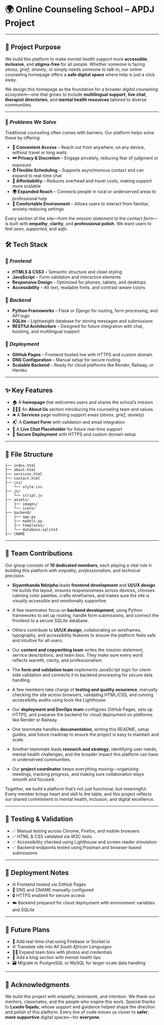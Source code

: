 

# 🌍 **Online Counseling School – APDJ Project**

---

## 💬 **Project Purpose**

We build this platform to make *mental health support* more **accessible**, **inclusive**, and **stigma-free** for all people. Whether someone is facing *stress*, *grief*, *anxiety*, or simply needs someone to talk to, our online counseling homepage offers a **safe digital space** where help is just a click away.

We design this homepage as the foundation for a broader *digital counseling ecosystem*—one that grows to include **multilingual support**, **live chat**, **therapist directories**, and **mental health resources** tailored to diverse communities.

---

### 🧠 *Problems We Solve*

Traditional counseling often comes with barriers. Our platform helps solve these by offering:

- **📱 Convenient Access** – Reach out from anywhere, on any device, without travel or long waits  
- **🕶️ Privacy & Discretion** – Engage privately, reducing fear of judgment or exposure  
- **⏰ Flexible Scheduling** – Supports asynchronous contact and can expand to real-time chat  
- **💸 Affordability** – Reduces overhead and travel costs, making support more scalable  
- **🌍 Expanded Reach** – Connects people in rural or underserved areas to professional help  
- **🏡 Comfortable Environment** – Allows users to interact from familiar, anxiety-reducing settings  

Every section of the site—from the *mission statement* to the *contact form*—is built with **empathy**, **clarity**, and **professional polish**. We want users to feel *seen*, *supported*, and *safe*.



## 🛠️ **Tech Stack**

### 🔹 *Frontend*
- **HTML5 & CSS3** – Semantic structure and clean styling  
- **JavaScript** – Form validation and interactive elements  
- **Responsive Design** – Optimized for phones, tablets, and desktops  
- **Accessibility** – Alt text, readable fonts, and contrast-aware colors  

### 🔹 *Backend*
- **Python Frameworks** – Flask or Django for routing, form processing, and API logic  
- **SQLite** – Lightweight database for storing messages and submissions  
- **RESTful Architecture** – Designed for future integration with chat, booking, and multilingual support  

### 🔹 *Deployment*
- **GitHub Pages** – Frontend hosted live with HTTPS and custom domain  
- **DNS Configuration** – Manual setup for secure routing  
- **Scalable Backend** – Ready for cloud platforms like Render, Railway, or Heroku  

---

## ✨ **Key Features**
- 🏠 A **homepage** that welcomes users and shares the school’s mission  
- 🧑‍🤝‍🧑 An **About Us** section introducing the counseling team and values  
- 🛎️ A **Services** page outlining support areas (*stress*, *grief*, *anxiety*)  
- 📬 A **Contact Form** with validation and email integration  
- 💬 A **Live Chat Placeholder** for future real-time support  
- 🔐 **Secure Deployment** with HTTPS and custom domain setup  

---

## 📁 **File Structure**
```
├── index.html
├── about.html
├── services.html
├── contact.html
├── css/
│   └── style.css
├── js/
│   └── script.js
├── assets/
│   ├── images/
│   └── icons/
├── backend/
│   ├── app.py
│   ├── models.py
│   ├── templates/
│   └── database.sqlite3
├── CNAME
```

---

## 👥 **Team Contributions**

Our group consists of **10 dedicated members**, each playing a vital role in building this platform with *empathy*, *professionalism*, and *technical precision*.

- **Siyamthanda Ndzipha** leads **frontend development** and **UI/UX design**. He builds the layout, ensures responsiveness across devices, chooses calming color palettes, crafts wireframes, and makes sure the site is visually accessible and emotionally supportive.

- A few teammates focus on **backend development**, using Python frameworks to set up routing, handle form submissions, and connect the frontend to a secure SQLite database.

- Others contribute to **UI/UX design**, collaborating on wireframes, typography, and accessibility features to ensure the platform feels safe and intuitive for all users.

- Our **content and copywriting team** writes the mission statement, service descriptions, and team bios. They make sure every word reflects warmth, clarity, and professionalism.

- The **form and validation team** implements JavaScript logic for client-side validation and connects it to backend processing for secure data handling.

- A few members take charge of **testing and quality assurance**, manually checking the site across browsers, validating HTML/CSS, and running accessibility audits using tools like Lighthouse.

- Our **deployment and DevOps team** configures GitHub Pages, sets up HTTPS, and prepares the backend for cloud deployment on platforms like Render or Railway.

- One teammate handles **documentation**, writing this README, setup guides, and future roadmap to ensure the project is easy to maintain and scale.

- Another teammate leads **research and strategy**, identifying user needs, mental health challenges, and the broader impact this platform can have in underserved communities.

- Our **project coordinator** keeps everything moving—organizing meetings, tracking progress, and making sure collaboration stays smooth and focused.

Together, we build a platform that’s not just functional, but meaningful. Every member brings heart and skill to the table, and this project reflects our shared commitment to mental health, inclusion, and digital excellence.

---

## 🧪 **Testing & Validation**
- ✅ Manual testing across Chrome, Firefox, and mobile browsers  
- ✅ HTML & CSS validated via W3C tools  
- ✅ Accessibility checked using Lighthouse and screen reader simulation  
- ✅ Backend endpoints tested using Postman and browser-based submissions  

---

## 🚀 **Deployment Notes**
- 🌐 Frontend hosted via GitHub Pages  
- 🔧 DNS and CNAME manually configured  
- 🔒 HTTPS enabled for secure access  
- ☁️ Backend prepared for cloud deployment with environment variables and SQLite  

---

## 🔮 **Future Plans**
- 💬 Add real-time chat using Firebase or Socket.io  
- 🌐 Translate site into *All South African Languages*  
- 🧑‍🎓 Expand team bios with photos and credentials  
- 📝 Add a blog section with mental health tips  
- 🗃️ Migrate to PostgreSQL or MySQL for larger-scale data handling  

---

## 🙏 **Acknowledgments**

We build this project with *empathy*, *teamwork*, and *intention*. We thank our mentors, classmates, and the people who inspire this work. Special thanks to **Luxolo Gqadu**, whose support and guidance helped shape the direction and polish of this platform. Every line of code moves us closer to **safer**, **more supportive** digital spaces—for **everyone**.
